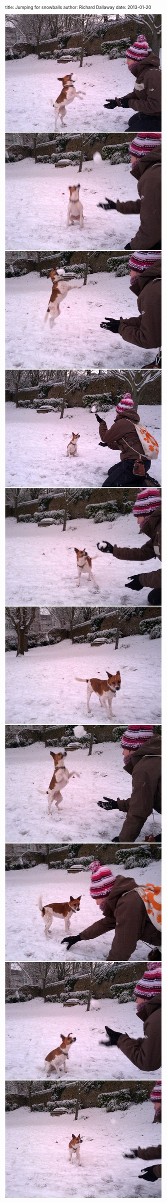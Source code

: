 
title: Jumping for snowballs
author: Richard Dallaway
date: 2013-01-20

<div><a href="/media/IMG_20130120_162933.jpg"><img width="500" src="/media/IMG_20130120_162933.jpg.500.jpg" height="375"></img></a></div><div><a href="/media/IMG_20130120_162848.jpg"><img width="500" src="/media/IMG_20130120_162848.jpg.500.jpg" height="375"></img></a></div><div><a href="/media/IMG_20130120_162857.jpg"><img width="500" src="/media/IMG_20130120_162857.jpg.500.jpg" height="375"></img></a></div><div><a href="/media/IMG_20130120_162940.jpg"><img width="500" src="/media/IMG_20130120_162940.jpg.500.jpg" height="375"></img></a></div><div><a href="/media/IMG_20130120_162803.jpg"><img width="500" src="/media/IMG_20130120_162803.jpg.500.jpg" height="375"></img></a></div><div><a href="/media/IMG_20130120_162813.jpg"><img width="500" src="/media/IMG_20130120_162813.jpg.500.jpg" height="375"></img></a></div><div><a href="/media/IMG_20130120_162835.jpg"><img width="500" src="/media/IMG_20130120_162835.jpg.500.jpg" height="375"></img></a></div><div><a href="/media/IMG_20130120_162854.jpg"><img width="500" src="/media/IMG_20130120_162854.jpg.500.jpg" height="375"></img></a></div><div><a href="/media/IMG_20130120_162905.jpg"><img width="500" src="/media/IMG_20130120_162905.jpg.500.jpg" height="375"></img></a></div><div><a href="/media/IMG_20130120_162805.jpg"><img width="500" src="/media/IMG_20130120_162805.jpg.500.jpg" height="375"></img></a></div>


           
    